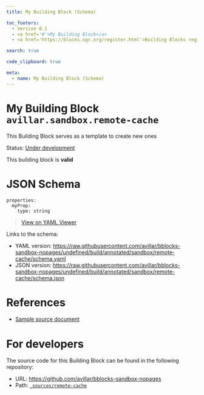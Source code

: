 ```yaml
---
title: My Building Block (Schema)

toc_footers:
  - Version 0.1
  - <a href='#'>My Building Block</a>
  - <a href='https://blocks.ogc.org/register.html'>Building Blocks register</a>

search: true

code_clipboard: true

meta:
  - name: My Building Block (Schema)
---
```



# My Building Block `avillar.sandbox.remote-cache`

This Building Block serves as a template to create new ones

<p class="status">
    <span data-rainbow-uri="http://www.opengis.net/def/status">Status</span>:
    <a href="http://www.opengis.net/def/status/under-development" target="_blank" data-rainbow-uri>Under development</a>
</p>

<aside class="success">
This building block is <strong>valid</strong>
</aside>


# JSON Schema

```yaml--schema
properties:
  myProp:
    type: string

```

> <a target="_blank" href="https://avillar.github.io/TreedocViewer/?dataParser=yaml&amp;dataUrl=https%3A%2F%2Fraw.githubusercontent.com%2Favillar%2Fbblocks-sandbox-nopages%2Fundefined%2Fbuild%2Fannotated%2Fsandbox%2Fremote-cache%2Fschema.yaml&amp;expand=2&amp;option=%7B%22showTable%22%3A+false%7D">View on YAML Viewer</a>

Links to the schema:

* YAML version: <a href="https://raw.githubusercontent.com/avillar/bblocks-sandbox-nopages/undefined/build/annotated/sandbox/remote-cache/schema.yaml" target="_blank">https://raw.githubusercontent.com/avillar/bblocks-sandbox-nopages/undefined/build/annotated/sandbox/remote-cache/schema.yaml</a>
* JSON version: <a href="https://raw.githubusercontent.com/avillar/bblocks-sandbox-nopages/undefined/build/annotated/sandbox/remote-cache/schema.json" target="_blank">https://raw.githubusercontent.com/avillar/bblocks-sandbox-nopages/undefined/build/annotated/sandbox/remote-cache/schema.json</a>

# References

* [Sample source document](https://example.com/sources/1)

# For developers

The source code for this Building Block can be found in the following repository:

* URL: <a href="https://github.com/avillar/bblocks-sandbox-nopages" target="_blank">https://github.com/avillar/bblocks-sandbox-nopages</a>
* Path:
<code><a href="https://github.com/avillar/bblocks-sandbox-nopages/blob/HEAD/_sources/remote-cache" target="_blank">_sources/remote-cache</a></code>

